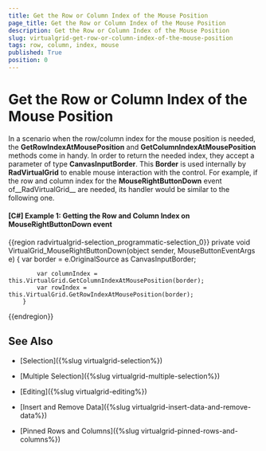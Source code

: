 ```yaml
---
title: Get the Row or Column Index of the Mouse Position
page_title: Get the Row or Column Index of the Mouse Position
description: Get the Row or Column Index of the Mouse Position
slug: virtualgrid-get-row-or-column-index-of-the-mouse-position
tags: row, column, index, mouse
published: True
position: 0
---
```


# Get the Row or Column Index of the Mouse Position

In a scenario when the row/column index for the mouse position is needed, the __GetRowIndexAtMousePosition__ and __GetColumnIndexAtMousePosition__ methods come in handy. In order to return the needed index, they accept a parameter of type __CanvasInputBorder__. This __Border__ is used internally by __RadVirtualGrid__ to enable mouse interaction with the control. For example, if the row and column index for the __MouseRightButtonDown__ event of__RadVirtualGrid__ are needed, its handler would be similar to the following one.

#### __[C#] Example 1: Getting the Row and Column Index on MouseRightButtonDown event__
{{region radvirtualgrid-selection_programmatic-selection_0}}
	private void VirtualGrid_MouseRightButtonDown(object sender, MouseButtonEventArgs e)
        {
            var border = e.OriginalSource as CanvasInputBorder;

            var columnIndex = this.VirtualGrid.GetColumnIndexAtMousePosition(border);
            var rowIndex = this.VirtualGrid.GetRowIndexAtMousePosition(border);
        }
{{endregion}}

## See Also

* [Selection]({%slug virtualgrid-selection%})

* [Multiple Selection]({%slug virtualgrid-multiple-selection%})

* [Editing]({%slug virtualgrid-editing%})

* [Insert and Remove Data]({%slug virtualgrid-insert-data-and-remove-data%})

* [Pinned Rows and Columns]({%slug virtualgrid-pinned-rows-and-columns%})
